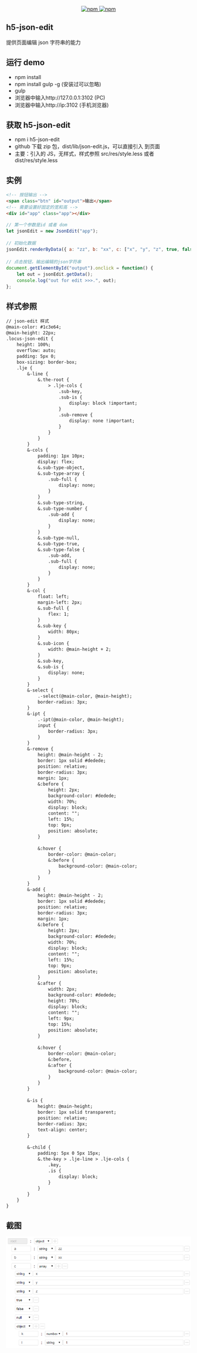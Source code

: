 <p align="center">
   <a href="https://www.npmjs.com/package/h5-json-edit">
   		<img src="https://img.shields.io/npm/v/h5-json-edit.svg?style=flat" alt="npm">
   </a>
   <a href="https://www.npmjs.com/package/h5-json-edit">
   		<img src="https://img.shields.io/npm/dm/h5-json-edit.svg?style=flat" alt="npm">
   </a>
</p>

## h5-json-edit

提供页面编辑 json 字符串的能力

## 运行 demo

-   npm install
-   npm install gulp -g (安装过可以忽略)
-   gulp
-   浏览器中输入http://127.0.0.1:3102 (PC)
-   浏览器中输入http://ip:3102 (手机浏览器)

## 获取 h5-json-edit

-   npm i h5-json-edit
-   github 下载 zip 包，dist/lib/json-edit.js，可以直接引入 到页面
-   主要：引入的 JS，无样式，样式参照 src/res/style.less 或者 dist/res/style.less

## 实例

```html
<!-- 按钮输出 -->
<span class="btn" id="output">输出</span>
<!-- 需要设置好固定的宽和高 -->
<div id="app" class="app"></div>
```

```javascript
// 第一个参数是id 或者 dom
let jsonEdit = new JsonEdit("app");

// 初始化数据
jsonEdit.renderByData({ a: "zz", b: "xx", c: ["x", "y", "z", true, false, null, { k: 1, l: "1" }] });

// 点击按钮，输出编辑的json字符串
document.getElementById("output").onclick = function() {
    let out = jsonEdit.getData();
    console.log("out for edit >>>.", out);
};
```

## 样式参照

```less
// json-edit 样式
@main-color: #1c3e64;
@main-height: 22px;
.locus-json-edit {
    height: 100%;
    overflow: auto;
    padding: 5px 0;
    box-sizing: border-box;
    .lje {
        &-line {
            &.the-root {
                > .lje-cols {
                    .sub-key,
                    .sub-is {
                        display: block !important;
                    }
                    .sub-remove {
                        display: none !important;
                    }
                }
            }
        }
        &-cols {
            padding: 1px 10px;
            display: flex;
            &.sub-type-object,
            &.sub-type-array {
                .sub-full {
                    display: none;
                }
            }
            &.sub-type-string,
            &.sub-type-number {
                .sub-add {
                    display: none;
                }
            }
            &.sub-type-null,
            &.sub-type-true,
            &.sub-type-false {
                .sub-add,
                .sub-full {
                    display: none;
                }
            }
        }
        &-col {
            float: left;
            margin-left: 2px;
            &.sub-full {
                flex: 1;
            }
            &.sub-key {
                width: 80px;
            }
            &.sub-icon {
                width: @main-height + 2;
            }
            &.sub-key,
            &.sub-is {
                display: none;
            }
        }
        &-select {
            .-select(@main-color, @main-height);
            border-radius: 3px;
        }
        &-ipt {
            .-ipt(@main-color, @main-height);
            input {
                border-radius: 3px;
            }
        }
        &-remove {
            height: @main-height - 2;
            border: 1px solid #dedede;
            position: relative;
            border-radius: 3px;
            margin: 1px;
            &:before {
                height: 2px;
                background-color: #dedede;
                width: 70%;
                display: block;
                content: "";
                left: 15%;
                top: 9px;
                position: absolute;
            }

            &:hover {
                border-color: @main-color;
                &:before {
                    background-color: @main-color;
                }
            }
        }
        &-add {
            height: @main-height - 2;
            border: 1px solid #dedede;
            position: relative;
            border-radius: 3px;
            margin: 1px;
            &:before {
                height: 2px;
                background-color: #dedede;
                width: 70%;
                display: block;
                content: "";
                left: 15%;
                top: 9px;
                position: absolute;
            }
            &:after {
                width: 2px;
                background-color: #dedede;
                height: 70%;
                display: block;
                content: "";
                left: 9px;
                top: 15%;
                position: absolute;
            }

            &:hover {
                border-color: @main-color;
                &:before,
                &:after {
                    background-color: @main-color;
                }
            }
        }

        &-is {
            height: @main-height;
            border: 1px solid transparent;
            position: relative;
            border-radius: 3px;
            text-align: center;
        }

        &-child {
            padding: 5px 0 5px 15px;
            &.the-key > .lje-line > .lje-cols {
                .key,
                .is {
                    display: block;
                }
            }
        }
    }
}
```

## 截图

<img src="./img.png" />
